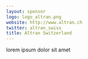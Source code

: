 ```yaml
---
layout: sponsor
logo: logo_altran.png
website: http://www.altran.ch
twitter: altran_swiss
title: Altran Switzerland
---
```


lorem ipsum dolor sit amet